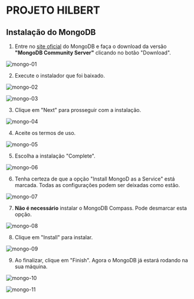 # PROJETO HILBERT

## Instalação do MongoDB
1. Entre no [site oficial](https://www.mongodb.com/try/download/community) do MongoDB e faça o download da versão **"MongoDB Community Server"** clicando no botão "Download".

![mongo-01](https://github.com/AloneInAbyss/projeto-hilbert/blob/main/github/mongo-01.png)

2. Execute o instalador que foi baixado.

![mongo-02](https://github.com/AloneInAbyss/projeto-hilbert/blob/main/github/mongo-02.png)

![mongo-03](https://github.com/AloneInAbyss/projeto-hilbert/blob/main/github/mongo-03.png)

3. Clique em "Next" para prosseguir com a instalação.

![mongo-04](https://github.com/AloneInAbyss/projeto-hilbert/blob/main/github/mongo-04.png)

4. Aceite os termos de uso.

![mongo-05](https://github.com/AloneInAbyss/projeto-hilbert/blob/main/github/mongo-05.png)

5. Escolha a instalação "Complete".

![mongo-06](https://github.com/AloneInAbyss/projeto-hilbert/blob/main/github/mongo-06.png)

6. Tenha certeza de que a opção "Install MongoD as a Service" está marcada. Todas as configurações podem ser deixadas como estão.

![mongo-07](https://github.com/AloneInAbyss/projeto-hilbert/blob/main/github/mongo-07.png)

7. **Não é necessário** instalar o MongoDB Compass. Pode desmarcar esta opção.

![mongo-08](https://github.com/AloneInAbyss/projeto-hilbert/blob/main/github/mongo-08.png)

8. Clique em "Install" para instalar.

![mongo-09](https://github.com/AloneInAbyss/projeto-hilbert/blob/main/github/mongo-09.png)

9. Ao finalizar, clique em "Finish". Agora o MongoDB já estará rodando na sua máquina.

![mongo-10](https://github.com/AloneInAbyss/projeto-hilbert/blob/main/github/mongo-10.png)

![mongo-11](https://github.com/AloneInAbyss/projeto-hilbert/blob/main/github/mongo-11.png)